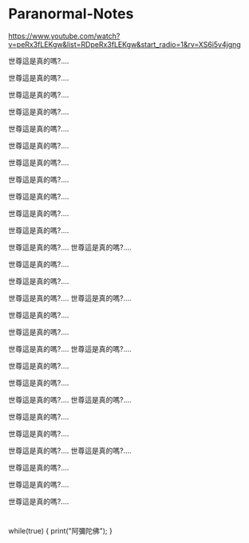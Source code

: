 # Paranormal-Notes

https://www.youtube.com/watch?v=peRx3fLEKgw&list=RDpeRx3fLEKgw&start_radio=1&rv=XS6i5v4jgng


世尊這是真的嗎?.…

世尊這是真的嗎?.…

世尊這是真的嗎?.…

世尊這是真的嗎?.…

世尊這是真的嗎?.…

世尊這是真的嗎?.…

世尊這是真的嗎?.…

世尊這是真的嗎?.…

世尊這是真的嗎?.…

世尊這是真的嗎?.…

世尊這是真的嗎?.…

世尊這是真的嗎?.…
世尊這是真的嗎?.…

世尊這是真的嗎?.…

世尊這是真的嗎?.…

世尊這是真的嗎?.…
世尊這是真的嗎?.…

世尊這是真的嗎?.…

世尊這是真的嗎?.…

世尊這是真的嗎?.…
世尊這是真的嗎?.…

世尊這是真的嗎?.…

世尊這是真的嗎?.…

世尊這是真的嗎?.…
世尊這是真的嗎?.…

世尊這是真的嗎?.…

世尊這是真的嗎?.…

世尊這是真的嗎?.…
世尊這是真的嗎?.…

世尊這是真的嗎?.…

世尊這是真的嗎?.…

世尊這是真的嗎?.…

# 
#
#
#
while(true)
{
  print("阿彌陀佛");
}
